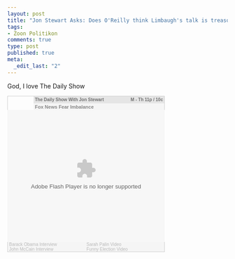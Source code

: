 ```yaml
--- 
layout: post
title: "Jon Stewart Asks: Does O'Reilly think Limbaugh's talk is treasonous?"
tags: 
- Zoon Politikon
comments: true
type: post
published: true
meta: 
  _edit_last: "2"
---
```

God, I love The Daily Show

<style type='text/css'>.cc_box a:hover .cc_home{background:url('http://www.comedycentral.com/comedycentral/video/assets/syndicated-logo-over.png') !important;}.cc_links a{color:#b9b9b9;text-decoration:none;}.cc_show a{color:#707070;text-decoration:none;}.cc_title a{color:#868686;text-decoration:none;}.cc_links a:hover{color:#67bee2;text-decoration:underline;}</style><div class='cc_box' style='position:relative'><a href='http://www.comedycentral.com' target='_blank' style='display:inline; float:left; width:60px; height:31px;'><div class='cc_home' style='float:left; border:solid 1px #cfcfcf; border-width:1px 0px 0px 1px; width:60px; height:31px; background:url("http://www.comedycentral.com/comedycentral/video/assets/syndicated-logo-out.png");'></div></a><div style='font:bold 10px Arial,Helvetica,Verdana,sans-serif; float:left; width:299px; height:31px; border:solid 1px #cfcfcf; border-width:1px 1px 0px 0px; overflow:hidden; color:#707070; position:relative;'><div class='cc_show' style='position:relative; background-color:#e5e5e5;padding-left:3px; height:14px; padding-top:2px; overflow:hidden;'><a href='http://www.thedailyshow.com/' target='_blank'>The Daily Show With Jon Stewart</a><span style='position:absolute; top:2px; right:3px;'>M - Th 11p / 10c</span></div><div class='cc_title' style='font-size:11px; color:#868686; background-color:#f5f5f5; padding:3px; padding-top:1px; line-height:14px; height:21px; overflow:hidden;'><a href='http://www.thedailyshow.com/video/index.jhtml?videoId=216561&title=fox-news-fear-imbalance' target='_blank'>Fox News Fear Imbalance</a></div></div><embed style='float:left; clear:left;' src='http://media.mtvnservices.com/mgid:cms:item:comedycentral.com:216561' width='360' height='301' type='application/x-shockwave-flash' wmode='window' allowFullscreen='true' flashvars='autoPlay=false' allowscriptaccess='always' allownetworking='all' bgcolor='#000000'></embed><div class='cc_links' style='float:left; clear:left; width:358px; border:solid 1px #cfcfcf; border-top:0px; font:10px Arial,Helvetica,Verdana,sans-serif; color:#b9b9b9; background-color:#f5f5f5;'><div style='width:177px; float:left; padding-left:3px;'><a target='_blank' href='http://www.thedailyshow.com/video/index.jhtml?videoId=166515&title=Barack-Obama-Pt.-1'>Barack Obama Interview</a><br /><a target='_blank' href='http://www.thedailyshow.com/video/index.jhtml?videoId=167938&title=John-McCain-Pt.-1'>John McCain Interview</a></div><div style='width:177px; float:left;'><a target='_blank' href='http://www.thedailyshow.com/video/index.jhtml?searchterm=Sarah+Palin&searchtype=site&x=0&y=0'>Sarah Palin Video</a><br /><a target='_blank' href='http://www.thedailyshow.com/video/index.jhtml?searchterm=indecision+2008&searchtype=site&x=0&y=0'>Funny Election Video</a></div><div style='clear:both'></div></div><div style='clear:both'></div></div>
